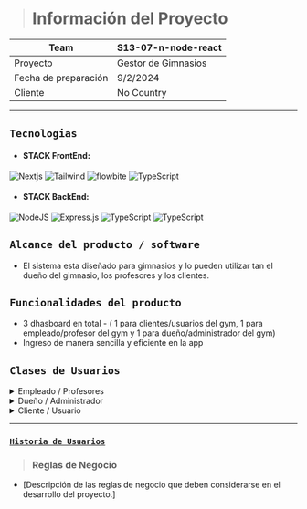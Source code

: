 > # Información del Proyecto

| Team | S13-07-n-node-react |
| --- | --- |
| Proyecto | Gestor de Gimnasios |
| Fecha de preparación | 9/2/2024 |
| Cliente | No Country |

---

## `Tecnologias`

* #### STACK FrontEnd:

![Nextjs](https://img.shields.io/badge/Nextjs-149eca?style=for-the-badge&logo=flowbite&logoColor=fff) ![Tailwind](https://img.shields.io/badge/Tailwind-593D88?style=for-the-badge&logo=redux&logoColor=white) ![flowbite](https://img.shields.io/badge/Sass-CC6699?style=for-the-badge&logo=sass&logoColor=white) ![TypeScript](https://img.shields.io/badge/TypeScript-blue.svg?style=for-the-badge&logo=TypeScript&logoColor=white)

* #### STACK BackEnd:

![NodeJS](https://img.shields.io/badge/Node.js-6DA55F?style=for-the-badge&logo=Node.js&logoColor=white) ![Express.js](https://img.shields.io/badge/Express.js-%23404d59.svg?style=for-the-badge&logo=Express&logoColor=%2361DAFB) ![TypeScript](https://img.shields.io/badge/TypeScript-blue.svg?style=for-the-badge&logo=TypeScript&logoColor=white) ![TypeScript](https://img.shields.io/badge/-MongoDB-13aa52?style=for-the-badge&logo=mongodb&logoColor=white)

## `Alcance del producto / software`

- El sistema esta diseñado para gimnasios y  lo pueden utilizar tan el dueño del gimnasio, los profesores y los clientes.

## `Funcionalidades del producto`

- 3 dhasboard en total - ( 1 para clientes/usuarios del gym, 1 para empleado/profesor del gym y 1 para dueño/administrador del gym)
- Ingreso de manera sencilla y eficiente en la app


## `Clases de Usuarios`

<details>
<summary>Empleado / Profesores</summary>

- Funcionalidades

   - Registro y acceso a la plataforma.
   - Navegación por las funciones básicas.
   - Interacción con contenido principal.
   - visulizar recibo de sueldo, comisiones por clientes
   - acceso a historial de cada alumno para poder ver su peso, musculatura, etc y seguir su evolucion
   - Visualizar alumnos activos e inactivos por sede
   - Visualizar su situacion laboral (contratado, planta, municipal, etc)
   - opcion para visualizar intercambio de cometantario entre profesioanles para la elaboracion de la rutina
</details>

<details>
<summary>Dueño / Administrador</summary>

- Funcionalidades
   - Registro, login y Rol de Dueño/administrador en la app
   - Gestión de usuarios (creación, edición, eliminación).
   - Acceso a paneles de administración.
   - Visualizar de membresias de pagos, cuotas pagas e impagos
   - Visualizar situacion laboral
   - Opcion de seguimineto 
   - Control de stock de la tienda
   - Acceder a los datos de los clientes y profesores
   - Visualizar todos clientes y profesores activos e invactivos por sede
   - Visualizar registro ganancia y gasto que se tuvo que gastar tanto en proveedores como productos y empleados
   - Crud profesor y Cliente
   - Sistema de notificacion de pagos a clientes y profesores
</details>

<details>
<summary>Cliente / Usuario</summary>

- Funcionalidades
   - Registro, login y Rol de Cliente en la app
   - Pago membresia del gym
   - ver rutinas generales, integrales, semanales, etc
   - opcion para enviar y recibir comentarios a usuarios de la app
   - visualizar tiempo de entrenamiento
   - Visualizar las instrucciones de los ejercicios en la rutina
   - activar o desactivar su cuenta (ver reglas de negocio)
   - Visualizar historial de evolucion muscular

</details>

---

###  [`Historia de Usuarios`](./docs/user-story.md)

> ### Reglas de Negocio

- [Descripción de las reglas de negocio que deben considerarse en el desarrollo del proyecto.]

